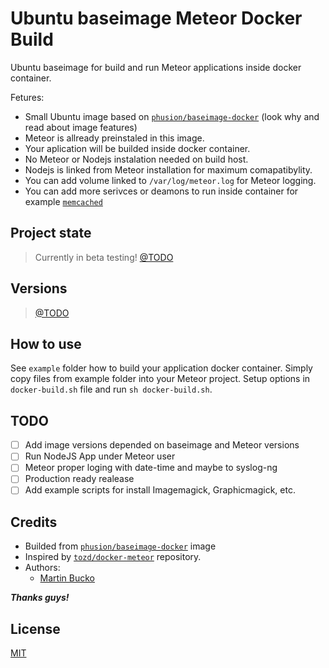 # Ubuntu baseimage Meteor Docker Build
Ubuntu baseimage for build and run Meteor applications inside docker container.

Fetures:

- Small Ubuntu image based on [`phusion/baseimage-docker`](https://github.com/phusion/baseimage-docker) (look why and read about image features)
- Meteor is allready preinstaled in this image.
- Your aplication will be builded inside docker container.
- No Meteor or Nodejs instalation needed on build host.
- Nodejs is linked from Meteor installation for maximum comapatibylity.
- You can add volume linked to `/var/log/meteor.log` for Meteor logging.
- You can add more serivces or deamons to run inside container for example [`memcached`](https://github.com/phusion/baseimage-docker#adding-additional-daemons)

## Project state
> Currently in beta testing! [@TODO](#todo)

## Versions
> [@TODO](#todo)

## How to use

See `example` folder how to build your application docker container. Simply copy files from example folder into your Meteor project. Setup options in `docker-build.sh` file and run `sh docker-build.sh`.

## TODO

- [ ] Add image versions depended on baseimage and Meteor versions
- [ ] Run NodeJS App under Meteor user
- [ ] Meteor proper loging with date-time and maybe to syslog-ng
- [ ] Production ready realease
- [ ] Add example scripts for install Imagemagick, Graphicmagick, etc.

## Credits

- Builded from [`phusion/baseimage-docker`](https://github.com/phusion/baseimage-docker) image
- Inspired by [`tozd/docker-meteor`](https://github.com/tozd/docker-meteor) repository.
- Authors:
	- [Martin Bucko](https://github.com/MartinBucko)

***Thanks guys!***

## License

[MIT](https://github.com/Treecom/baseimage-meteor/blob/master/LICENSE)
